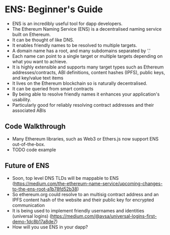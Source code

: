# ENS: Beginner's Guide

- ENS is an incredibly useful tool for dapp developers. 
- The Ethereum Naming Service (ENS) is a decentralised naming service built on Ethereum.
- It can be thought of like DNS.
- It enables friendly names to be resolved to multiple targets.
- A domain name has a root, and many subdomains separated by '.'
- Each name can point to a single target or multiple targets depending on what you want to achieve. 
- It is highly extensible and supports many target types such as Ethereum addresses/contracts, ABI definitions, content hashes (IPFS), public keys, and key/value text items
- It lives on the Ethereum blockchain so is naturally decentralised.
- It can be queried from smart contracts
- By being able to resolve friendly names it enhances your application's usability.
- Particularly good for reliably resolving contract addresses and their associated ABIs

## Code Walkthrough

- Many Ethereum libraries, such as Web3 or Ethers.js now support ENS out-of-the-box.
- TODO code example

## Future of ENS

- Soon, top level DNS TLDs will be mappable to ENS (https://medium.com/the-ethereum-name-service/upcoming-changes-to-the-ens-root-a1b78fd52b38)
- So ethereum.org could resolve to an multisig contract address and an IPFS content hash of the website and their public key for encrypted communication
- It is being used to implement friendly usernames and identities (universal logins) (https://medium.com/@avsa/universal-logins-first-demo-1dc8b17a8de7)
- How will you use ENS in your dapp?


